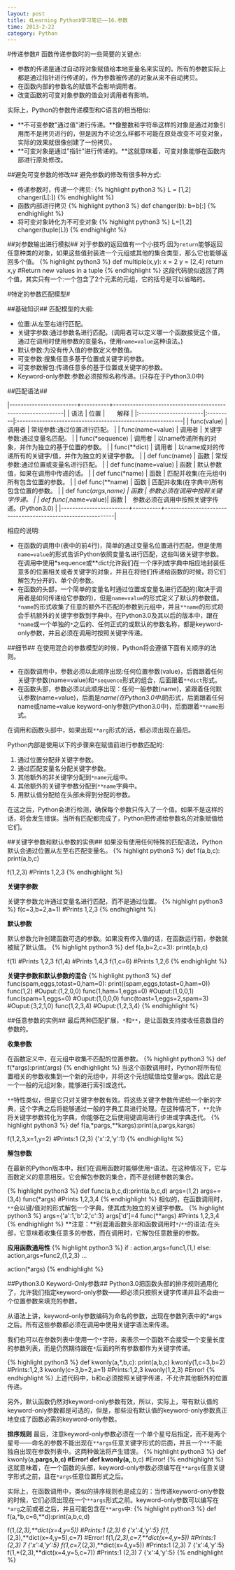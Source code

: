 ```yaml
---
layout: post
title: 《Learning Python》学习笔记——16.参数
time: 2013-2-22
category: Python
---
```


#传递参数#
函数传递参数时的一些简要的关键点:

- 参数的传递是通过自动将对象赋值给本地变量名来实现的。所有的参数实际上都是通过指针进行传递的，作为参数被传递的对象从来不自动拷贝。
- 在函数内部的参数名的赋值不会影响调用者。
- 改变函数的可变对象参数的值会对调用者有影响。

实际上，Python的参数传递模型和C语言的相当相似:

- **不可变参数"通过值"进行传递。**像整数和字符串这样的对象是通过对象引用而不是拷贝进行的，但是因为不论怎么样都不可能在原处改变不可变对象，实际的效果就很像创建了一份拷贝。
- **可变对象是通过"指针"进行传递的。**这就意味着，可变对象能够在函数内部进行原处修改。

##避免可变参数的修改##
避免参数的修改有很多种方式:

- 传递参数时，传递一个拷贝:
{% highlight python3 %}
L = [1,2]
changer(L[:])
{% endhighlight %}
- 函数内部进行拷贝
{% highlight python3  %}
def changer(b):
  b=b[:]
{% endhighlight %}
- 将可变对象转化为不可变对象
{% highlight python3 %}
L=[1,2]
changer(tuple(L))
{% endhighlight %}

##对参数输出进行模拟##
对于参数的返回值有一个小技巧:因为`return`能够返回任意种类的对象，如果这些值封装进一个元组或其他的集合类型，那么它也能够返回多个值。
{% highlight python3 %}
def multiple(x,y):
  x = 2
  y = [2,4]
  return x,y	#Return new values in a tuple
{% endhighlight %}
这段代码貌似返回了两个值，其实只有一个:一个包含了2个元素的元组，它的括号是可以省略的。

#特定的参数匹配模型#

##基础知识##
匹配模型的大纲:

- 位置:从左至右进行匹配。
- 关键字参数:通过参数名进行匹配。(调用者可以定义哪一个函数接受这个值，通过在调用时使用参数的变量名，使用`name=value`这种语法。)
- 默认参数:为没有传入值的参数定义参数值。
- 可变参数:搜集任意多基于位置或关键字的参数。
- 可变参数解包:传递任意多的基于位置或关键字的参数。
- Keyword-only参数:参数必须按照名称传递。(只存在于Python3.0中)

##匹配语法##

|------------------------+----------+------------------------------------------------------------|
|  语法                  |  位置    |　　解释                                                    |
|:-----------------------|:---------|:-----------------------------------------------------------|
|  func(value)           |  调用者  |  常规参数:通过位置进行匹配。                               |
|  func(name=value)      |  调用者  |  关键字参数:通过变量名匹配。                               |
|  func(*sequence)       |  调用者  |  以name传递所有的对象，并作为独立的基于位置的参数。        |
|  func(**dict)          |  调用者  |  以name成对的传递所有的关键字/值，并作为独立的关键字参数。 |
|  def func(name)        |  函数    |  常规参数:通过位置或变量名进行匹配。                       |
|  def func(name=value)  |  函数    |  默认参数值，如果在调用中传递的话。                        |
|  def func(*name)       |  函数    |  匹配并收集(在元组中)所有包含位置的参数。                  |
|  def func(**name)      |  函数    |  匹配并收集(在字典中)所有包含位置的参数。                  |
|  def func(*args,name)  |  函数    |  参数必须在调用中按照关键字传递。                          |
|  def func(*,name=value)|  函数    |　参数必须在调用中按照关键字传递。(Python3.0)               |
|------------------------+----------+------------------------------------------------------------|

相应的说明:

- 在函数的调用中(表中的前4行)，简单的通过变量名位置进行匹配，但是使用`name=value`的形式告诉Python依照变量名进行匹配，这些叫做关键字参数。在调用中使用*sequence或**dict允许我们在一个序列或字典中相应地封装任意多的位置相关或者关键字的对象，并且在将他们传递给函数的时候，将它们解包为分开的、单个的参数。
- 在函数的头部，一个简单的变量名时通过位置或变量名进行匹配的(取决于调用者是如何传递给它参数的)，但是`name=value`的形式定义了默认的参数值。`*name`的形式收集了任意的额外不匹配的参数到元组中，并且`**name`的形式将会手机额外的关键字参数到字典中。在Python3.0及其以后的版本中，跟在`*name`或一个单独的`*`之后的、任何正式的或默认的参数名称，都是keyword-only参数，并且必须在调用时按照关键字传递。

##细节##
在使用混合的参数模型的时候，Python将会遵循下面有关顺序的法则。

- 在函数调用中，参数必须以此顺序出现:任何位置参数(value)，后面跟着任何关键字参数(name=value)和`*sequence`形式的组合，后面跟着`**dict`形式。
- 在函数头部，参数必须以此顺序出现：任何一般参数(name)，紧跟着任何默认参数(name=value)，后面是*name(在Python3.0中是*)形式，后面跟着任何name或name=value keyword-only参数(Python3.0中)，后面跟着`**name`形式。

在调用和函数头部中，如果出现`**arg`形式的话，都必须出现在最后。

Python内部是使用以下的步骤来在赋值前进行参数匹配的:

1. 通过位置分配非关键字参数。
2. 通过匹配变量名分配关键字参数。
3. 其他额外的非关键字分配到`*name`元组中。
4. 其他额外的关键字参数分配到`**name`字典中。
5. 用默认值分配给在头部未得到分配的参数。

在这之后，Python会进行检测，确保每个参数只传入了一个值。如果不是这样的话，将会发生错误。当所有匹配都完成了，Python把传递给参数名的对象赋值给它们。

##关键字参数和默认参数的实例##
如果没有使用任何特殊的匹配语法，Python默认会通过位置从左至右匹配变量名。
{% highlight python3 %}
def f(a,b,c):
  print(a,b,c)

f(1,2,3)          #Prints 1,2,3
{% endhighlight %}

**关键字参数**

关键字参数允许通过变量名进行匹配，而不是通过位置。
{% highlight python3 %}
f(c=3,b=2,a=1)    #Prints 1,2,3
{% endhighlight %}

**默认参数**

默认参数允许创建函数可选的参数。如果没有传入值的话，在函数运行前，参数就被赋了默认值。
{% highlight python3 %}
def f(a,b=2,c=3):
  print(a,b,c)

f(1)             #Prints 1,2,3
f(1,4)           #Prints 1,4,3
f(1,c=6)         #Prints 1,2,6
{% endhighlight %}

**关键字参数和默认参数的混合**
{% highlight python3 %}
def func(spam,eggs,totast=0,ham=0):
  print((spam,eggs,totast=0,ham=0))
func(1,2)                   #Ouput:(1,2,0,0)
func(1,ham=1,eggs=0)        #Ouput:(1,0,0,1)
func(spam=1,eggs=0)         #Ouput:(1,0,0,0)
func(toast=1,eggs=2,spam=3) #Ouput:(3,2,1,0)
func(1,2,3,4)               #Ouput:(1,2,3,4)
{% endhighlight %}

##任意参数的实例##
最后两种匹配扩展，`*`和`**`，是让函数支持接收任意数目的参数的。

**收集参数**

在函数定义中，在元组中收集不匹配的位置参数。
{% highlight python3 %}
def f(*args):print(args)
{% endhighlight %}
当这个函数调用时，Python将所有位置相关的参数收集到一个新的元组中，并将这个元组赋值给变量args。因此它是一个一般的元组对象，能够进行索引或迭代。

`**`特性类似，但是它只对关键字参数有效。将这些关键字参数传递给一个新的字典，这个字典之后将能够通过一般的字典工具进行处理。在这种情况下，`**`允许将关键字参数转化为字典，你能够在之后使用键调用进行步进或字典迭代。
{% highlight python3 %}
def f(a,*pargs,**kargs):print(a,pargs,kargs)

f(1,2,3,x=1,y=2)     #Prints:1 (2,3) {'x':2,'y':1}
{% endhighlight %}

**解包参数**

在最新的Python版本中，我们在调用函数时能够使用`*`语法。在这种情况下，它与函数定义的意思相反。它会解包参数的集合，而不是创建参数的集合。

{% highlight python3 %}
def func(a,b,c,d):print(a,b,c,d)
args=(1,2)
args+=(3,4)
func(*args)         #Prints 1,2,3,4
{% endhighlight %}
相似的，在函数调用时，`**`会以键/值对的形式解包一个字典，使其成为独立的关键字参数。
{% highlight python3 %}
args={'a':1,'b':2,'c':3}
args['d']=4
func(**args)         #Prints 1,2,3,4
{% endhighlight %}
**注意：**别混淆函数头部和函数调用时`*`/`**`的语法:在头部，它意味着收集任意多的参数，而在调用时，它解包任意数量的参数。

**应用函数通用性**
{% highlight python3 %}
if <test>:
  action,args=func1,(1,)
else:
  action,args=func2,(1,2,3)
...

action(*args)
{% endhighlight %}

##Python3.0 Keyword-Only参数##
Python3.0把函数头部的排序规则通用化了，允许我们指定keyword-only参数——即必须只按照关键字传递并且不会由一个位置参数来填充的参数。

从语法上讲，keyword-only参数编码为命名的参数，出现在参数列表中的*args之后。所有这些参数都必须在调用中使用关键字语法来传递。

我们也可以在参数列表中使用一个`*`字符，来表示一个函数不会接受一个变量长度的参数列表，而是仍然期待跟在`*`后面的所有参数都作为关键字传递。

{% highlight python3 %}
def kwonly(a,*,b,c):
    print(a,b,c)
kwonly(1,c=3,b=2)    #Prints:1,2,3
kwonly(c=3,b=2,a=1)  #Prints:1,2,3
kwonly(1,2,3)        #Error!
{% endhighlight %}
上述代码中，b和c必须按照关键字传递，不允许其他额外的位置传递。

另外，默认函数仍然对keyword-only参数有效，所以，实际上，带有默认值的keyword-only参数都是可选的，但是，那些没有默认值的keyword-only参数真正地变成了函数必需的keyword-only参数。

**排序规则**
最后，注意keyword-only参数必须在一个单个星号后指定，而不是两个星号——命名的参数不能出现在`**args`任意关键字形式的后面，并且一个`**`不能独自出现在参数列表中。这两种做法将产生错误。
{% highlight python3 %}
def kwonly(a,**pargs,b,c)     #Error!
def kwonly(a,**,b,c)          #Error!
{% endhighlight %}
这就意味着，在一个函数的头部，keyword-only参数必须编写在`**args`任意关键字形式之前，且在`*args`任意位置形式之后。


实际上，在函数调用中，类似的排序规则也是成立的：当传递keyword-only参数的时候，它们必须出现在一个`**args`形式之前。keyword-only参数可以编写在`*arg`之前或者之后，并且可能包含在`**args`中:
{% highlight python3 %}
def f(a,*b,c=6,**d):print(a,b,c,d)

f(1,*(2,3),**dict(x=4,y=5))        #Prints:1 (2,3) 6 {'x':4,'y':5}
f(1,*(2,3),**dict(x=4,y=5),c=7)    #Error!
f(1,*(2,3),c=7,**dict(x=4,y=5))    #Prints:1 (2,3) 7 {'x':4,'y':5}
f(1,c=7,*(2,3),**dict(x=4,y=5))    #Prints:1 (2,3) 7 {'x':4,'y':5}
f(1,*(2,3),**dict(x=4,y=5,c=7))    #Prints:1 (2,3) 7 {'x':4,'y':5}
{% endhighlight %}

